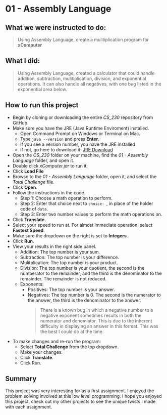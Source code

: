 # 01 - Assembly Language

## What we were instructed to do:

> Using Assembly Language, create a mulitiplication program for **xComputer**

## What I did:

> Using Assembly Language, created a calculator that could handle addition, subtraction, mulitiplication, division, and exponential operations. It can also handle all negatives, with one bug listed in the exponential area below.

## How to run this project

* Begin by cloning or downloading the entire *CS_230* repository from GitHub.
* Make sure you have the JRE (Java Runtime Enviroment) installed.
    * Open Command Prompt on Windows or Terminal on Mac.
    * Type `java --version` and press **Enter**.
    * If you see a version number, you have the JRE installed
    * If not, go here to download it: [JRE Download](http://www.oracle.com/technetwork/java/javase/downloads/jre10-downloads-4417026.html)
* Open the *CS_230* folder on your machine, find the *01 - Assembly Language* folder, and open it.
* Double click *xComputer.jar* to run it. 
* Click **Load File**
* Browse to the *01 - Assembly Language* folder, open it, and select the *Total Challenge* file. 
* Click **Open**.
* Follow the instructions in the code.
    * Step 1: Choose a math operation to perform.
    * Step 2: Enter that choice next to `choice: `, in place of the holder code of `data`.
    * Step 3: Enter two number values to perform the math operations on.
* Click **Translate**.
* Select your speed to run at. For almost immediate operation, select **Fastest Speed**.
* Make sure the dropdown on the right is set to **Integers**.
* Click **Run**.
* View your results in the right side panel.
    * Addition: The top number is your sum.
    * Subtraction: The top number is your difference.
    * Mulitplication: The top number is your product.
    * Division: The top number is your quotient, the second is the numberator to the remainder, and the third is the denominator to the remainder. The remainder is not reduced.
    * Exponents:
        * Positives: The top number is your answer.
        * Negatives: The top number is 0. The second is the numerator to the answer, the third is the denominator to the answer. 
            > There is a known bug in which a negative number to a negative exponent sometimes results in both the numerator and denomiator. This is due to the inherent difficulty in displaying an answer in this format. This was the best I could do at the time.
* To make changes and re-run the program:
    * Select **Total Challenge** from the top dropdown.
    * Make your changes.
    * Click **Translate**.
    * Click Run.

## Summary 
This project was very interesting for as a first assignment. I enjoyed the problem solving involved at this low level programming. I hope you enjoyed this project, check out my other projects to see the unique twists I made with each assignment.

